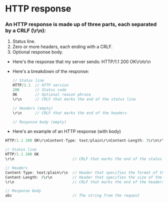 # HTTP response

### An HTTP response is made up of three parts, each separated by a CRLF (\r\n):

1. Status line.
2. Zero or more headers, each ending with a CRLF.
3. Optional response body.

- Here's the response that my server sends: HTTP/1.1 200 OK\r\n\r\n
- Here's a breakdown of the response:

  ```js
  // Status line
  HTTP/1.1  // HTTP version
  200       // Status code
  OK        // Optional reason phrase
  \r\n      // CRLF that marks the end of the status line

  // Headers (empty)
  \r\n      // CRLF that marks the end of the headers

  // Response body (empty)
  ```


- Here's an example of an HTTP response (with body)

```js
HTTP/1.1 200 OK\r\nContent-Type: text/plain\r\nContent-Length: 3\r\n\r\nabc
```

```js
// Status line
HTTP/1.1 200 OK
\r\n                          // CRLF that marks the end of the status line

// Headers
Content-Type: text/plain\r\n  // Header that specifies the format of the response body
Content-Length: 3\r\n         // Header that specifies the size of the response body, in bytes
\r\n                          // CRLF that marks the end of the headers

// Response body
abc                           // The string from the request
```
